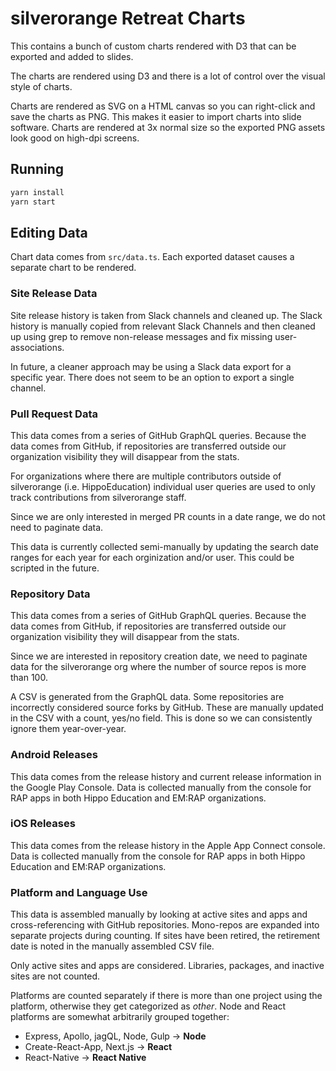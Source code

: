 # silverorange Retreat Charts

This contains a bunch of custom charts rendered with D3 that can be exported
and added to slides.

The charts are rendered using D3 and there is a lot of control over the visual
style of charts.

Charts are rendered as SVG on a HTML canvas so you can right-click and save the
charts as PNG. This makes it easier to import charts into slide software.
Charts are rendered at 3x normal size so the exported PNG assets look good on
high-dpi screens.

## Running

```sh
yarn install
yarn start
```

## Editing Data

Chart data comes from `src/data.ts`. Each exported dataset causes a separate
chart to be rendered.

### Site Release Data

Site release history is taken from Slack channels and cleaned up. The Slack
history is manually copied from relevant Slack Channels and then cleaned up
using grep to remove non-release messages and fix missing user-associations.

In future, a cleaner approach may be using a Slack data export for a specific
year. There does not seem to be an option to export a single channel.

### Pull Request Data

This data comes from a series of GitHub GraphQL queries. Because the data comes
from GitHub, if repositories are transferred outside our organization
visibility they will disappear from the stats.

For organizations where there are multiple contributors outside of silverorange
(i.e. HippoEducation) individual user queries are used to only track
contributions from silverorange staff.

Since we are only interested in merged PR counts in a date range, we do not
need to paginate data.

This data is currently collected semi-manually by updating the search date
ranges for each year for each orginization and/or user. This could be scripted
in the future.

### Repository Data

This data comes from a series of GitHub GraphQL queries. Because the data comes
from GitHub, if repositories are transferred outside our organization
visibility they will disappear from the stats.

Since we are interested in repository creation date, we need to paginate data
for the silverorange org where the number of source repos is more than 100.

A CSV is generated from the GraphQL data. Some repositories are incorrectly
considered source forks by GitHub. These are manually updated in the CSV with
a count, yes/no field. This is done so we can consistently ignore them
year-over-year.

### Android Releases

This data comes from the release history and current release information in the
Google Play Console. Data is collected manually from the console for RAP apps
in both Hippo Education and EM:RAP organizations.

### iOS Releases

This data comes from the release history in the Apple App Connect console.
Data is collected manually from the console for RAP apps in both
Hippo Education and EM:RAP organizations.

### Platform and Language Use

This data is assembled manually by looking at active sites and apps and
cross-referencing with GitHub repositories. Mono-repos are expanded into
separate projects during counting. If sites have been retired, the retirement
date is noted in the manually assembled CSV file.

Only active sites and apps are considered. Libraries, packages, and inactive
sites are not counted.

Platforms are counted separately if there is more than one project using the
platform, otherwise they get categorized as _other_. Node and React platforms
are somewhat arbitrarily grouped together:

- Express, Apollo, jagQL, Node, Gulp -> **Node**
- Create-React-App, Next.js -> **React**
- React-Native -> **React Native**
